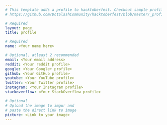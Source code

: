 ```yaml
---
# This template adds a profile to hacktoberfest. Checkout sample profile at
# https://github.com/DotSlashCommunity/hacktoberfest/blob/master/_profile/ksdme.md

# Required
layout: page
title: profile

# Required
name: <Your name here>

# Optional, atleast 2 recommended
email: <Your email address>
reddit: <Your reddit profile>
google: <Your Google+ profile>
github: <Your GitHub profile> 
youtube: <Your YouTube profile>
twitter: <Your Twitter profile>
instagram: <Your Instagram profile>
stackoverflow: <Your StackOverflow profile>

# Optional
# Upload the image to imgur and
# paste the direct link to image
picture: <Link to your image>
---
```

